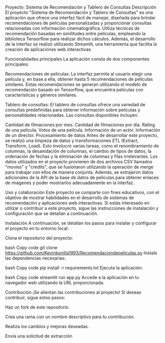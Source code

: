 Proyecto: Sistema de Recomendación y Tablero de Consultas
Descripción
El proyecto "Sistema de Recomendación y Tablero de Consultas" es una aplicación que ofrece una interfaz fácil de manejar, diseñada para brindar recomendaciones de películas personalizadas y proporcionar consultas relacionadas con información cinematográfica. Utiliza técnicas de recomendación basadas en similitudes entre películas, empleando la biblioteca Tensorflow para realizar dichos cálculos. Además, el desarrollo de la interfaz se realizó utilizando Streamlit, una herramienta que facilita la creación de aplicaciones web interactivas.

Funcionalidades principales
La aplicación consta de dos componentes principales:

Recomendaciones de películas: La interfaz permite al usuario elegir una película y, en base a ella, obtener hasta 5 recomendaciones de películas similares. Estas recomendaciones se generan utilizando el modelo de recomendación basado en Tensorflow, que encuentra películas con características y géneros similares.

Tablero de consultas: El tablero de consultas ofrece una variedad de consultas predefinidas para obtener información sobre películas y personalidades relacionadas. Las consultas disponibles incluyen:

Cantidad de filmaciones por mes.
Cantidad de filmaciones por día.
Rating de una película.
Votos de una película.
Información de un actor.
Información de un director.
Procesamiento de datos
Antes de desarrollar este proyecto, se realizó una limpieza de datos y transformaciones ETL (Extract, Transform, Load). Esto involucró varias tareas, como el renombramiento de columnas, la desanidación de columnas, el cambio de tipos de datos, la ordenación de fechas y la eliminación de columnas y filas irrelevantes. Los datos utilizados en el proyecto provienen de dos archivos CSV llamados "movies" y "credits", que se fusionaron utilizando la operación de merge para trabajar con ellos de manera conjunta. Además, se extrajeron datos adicionales de la API de la base de datos de películas para obtener enlaces de imágenes y poder mostrarlos adecuadamente en la interfaz.

Uso y colaboración
Este proyecto se comparte con fines educativos, con el objetivo de mostrar habilidades en el desarrollo de sistemas de recomendación y aplicaciones web interactivas. Si estás interesado en utilizar o contribuir a este proyecto, sigue las instrucciones de instalación y configuración que se detallan a continuación.

Instalación
A continuación, se detallan los pasos para instalar y configurar el proyecto en tu entorno local:

Clona el repositorio del proyecto:

bash
Copy code
git clone <https://github.com/Kevinbonilla1993/Recomendaciondepeliculas.py>
Instala las dependencias necesarias:

bash
Copy code
pip install -r requirements.txt
Ejecuta la aplicación:

bash
Copy code
streamlit run app.py
Accede a la aplicación en tu navegador web utilizando la URL proporcionada.

Contribución
¡Se alientan las contribuciones al proyecto! Si deseas contribuir, sigue estos pasos:

Haz un fork de este repositorio.

Crea una rama con un nombre descriptivo para tu contribución.

Realiza los cambios y mejoras deseadas.

Envía una solicitud de extracción
